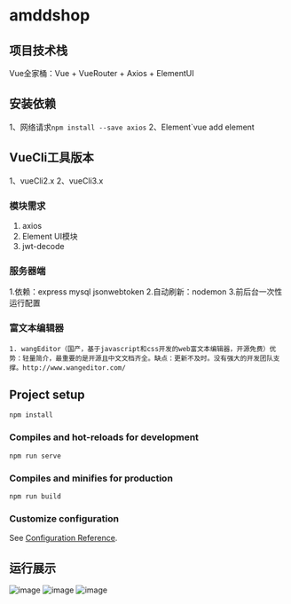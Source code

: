 # amddshop

## 项目技术栈

Vue全家桶：Vue + VueRouter + Axios + ElementUI

## 安装依赖

1、网络请求`npm install --save axios`
2、Element`vue add element

## VueCli工具版本

1、vueCli2.x
2、vueCli3.x

### 模块需求

1. axios
2. Element UI模块
3. jwt-decode

### 服务器端

1.依赖：express mysql  jsonwebtoken
2.自动刷新：nodemon
3.前后台一次性运行配置

### 富文本编辑器

    1. wangEditor（国产，基于javascript和css开发的web富文本编辑器，开源免费）优势：轻量简介，最重要的是开源且中文文档齐全。缺点：更新不及时。没有强大的开发团队支撑。http://www.wangeditor.com/

## Project setup

```
npm install
```

### Compiles and hot-reloads for development

```
npm run serve
```

### Compiles and minifies for production

```
npm run build
```

### Customize configuration

See [Configuration Reference](https://cli.vuejs.org/config/).

## 运行展示

![image](https://github.com/Storyteller241/amdd/blob/master/src/assets/images/yx.png)
![image](https://github.com/Storyteller241/amdd/blob/master/src/assets/images/yy.png)
![image](https://github.com/Storyteller241/amdd/blob/master/src/assets/images/xx.png)
